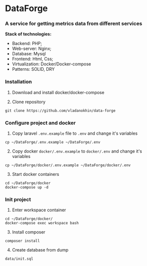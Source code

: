 # DataForge

### A service for getting metrics data from different services

**Stack of technologies:**
* Backend: PHP;
* Web-server: Nginx;
* Database: Mysql
* Frontend: Html, Css;
* Virtualization: Docker/Docker-compose
* Patterns: SOLID, DRY

### Installation

1. Download and install docker/docker-compose

2. Clone repository
```
git clone https://github.com/vladanokhin/data-forge
```

### Configure project and docker

1. Copy laravel `.env.example` file to `.env` and change it's variables
```
cp ~/DataForge/.env.example ~/DataForge/.env
```

2. Copy docker `docker/.env.example` to `docker/.env` and change it's variables
```
cp ~/DataForge/docker/.env.example ~/DataForge/docker/.env
```

3. Start docker containers
```
cd ~/DataForge/docker
docker-compose up -d
```

### Init project

1. Enter workspace container
```
cd ~/DataForge/docker/ 
docker-compose exec workspace bash
```

3. Install composer
```
composer install
```

4. Create database from dump
```
data/init.sql
```
